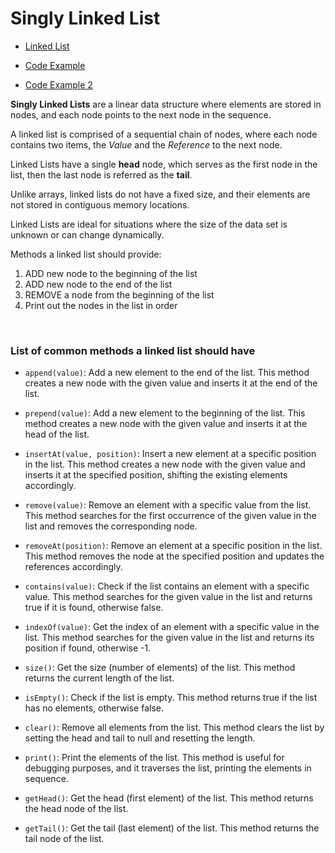 # Singly Linked List

-   [Linked List](https://github.com/trekhleb/javascript-algorithms/tree/master/src/data-structures/linked-list)

-   [Code Example](./singly-linked-list.js)

-   [Code Example 2](./singly-linked-list-2.js)

**Singly Linked Lists** are a linear data structure where elements are stored in nodes, and each node points to the next node in the sequence.

A linked list is comprised of a sequential chain of nodes, where each node contains two items, the _Value_ and the _Reference_ to the next node.

Linked Lists have a single **head** node, which serves as the first node in the list, then the last node is referred as the **tail**.

Unlike arrays, linked lists do not have a fixed size, and their elements are not stored in contiguous memory locations.

Linked Lists are ideal for situations where the size of the data set is unknown or can change dynamically.

Methods a linked list should provide:

1. ADD new node to the beginning of the list
2. ADD new node to the end of the list
3. REMOVE a node from the beginning of the list
4. Print out the nodes in the list in order

<br>

### List of common methods a linked list should have

-   `append(value)`: Add a new element to the end of the list. This method creates a new node with the given value and inserts it at the end of the list.

-   `prepend(value)`: Add a new element to the beginning of the list. This method creates a new node with the given value and inserts it at the head of the list.

-   `insertAt(value, position)`: Insert a new element at a specific position in the list. This method creates a new node with the given value and inserts it at the specified position, shifting the existing elements accordingly.

-   `remove(value)`: Remove an element with a specific value from the list. This method searches for the first occurrence of the given value in the list and removes the corresponding node.

-   `removeAt(position)`: Remove an element at a specific position in the list. This method removes the node at the specified position and updates the references accordingly.

-   `contains(value)`: Check if the list contains an element with a specific value. This method searches for the given value in the list and returns true if it is found, otherwise false.

-   `indexOf(value)`: Get the index of an element with a specific value in the list. This method searches for the given value in the list and returns its position if found, otherwise -1.

-   `size()`: Get the size (number of elements) of the list. This method returns the current length of the list.

-   `isEmpty()`: Check if the list is empty. This method returns true if the list has no elements, otherwise false.

-   `clear()`: Remove all elements from the list. This method clears the list by setting the head and tail to null and resetting the length.

-   `print()`: Print the elements of the list. This method is useful for debugging purposes, and it traverses the list, printing the elements in sequence.

-   `getHead()`: Get the head (first element) of the list. This method returns the head node of the list.

-   `getTail()`: Get the tail (last element) of the list. This method returns the tail node of the list.
